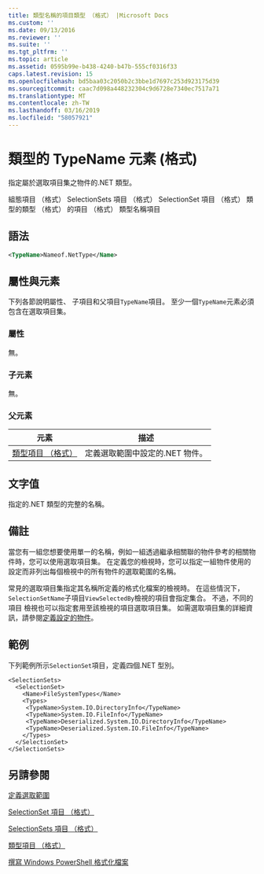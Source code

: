 ```yaml
---
title: 類型名稱的項目類型 （格式） |Microsoft Docs
ms.custom: ''
ms.date: 09/13/2016
ms.reviewer: ''
ms.suite: ''
ms.tgt_pltfrm: ''
ms.topic: article
ms.assetid: 0595b99e-b438-4240-b47b-555cf0316f33
caps.latest.revision: 15
ms.openlocfilehash: bd5baa03c2050b2c3bbe1d7697c253d923175d39
ms.sourcegitcommit: caac7d098a448232304c9d6728e7340ec7517a71
ms.translationtype: MT
ms.contentlocale: zh-TW
ms.lasthandoff: 03/16/2019
ms.locfileid: "58057921"
---
```

# <a name="typename-element-for-types-format"></a>類型的 TypeName 元素 (格式)

指定屬於選取項目集之物件的.NET 類型。

組態項目 （格式） SelectionSets 項目 （格式） SelectionSet 項目 （格式） 類型的類型 （格式） 的項目 （格式） 類型名稱項目

## <a name="syntax"></a>語法

```xml
<TypeName>Nameof.NetType</Name>
```

## <a name="attributes-and-elements"></a>屬性與元素

下列各節說明屬性、 子項目和父項目`TypeName`項目。 至少一個`TypeName`元素必須包含在選取項目集。

### <a name="attributes"></a>屬性

無。

### <a name="child-elements"></a>子元素

無。

### <a name="parent-elements"></a>父元素

|元素|描述|
|-------------|-----------------|
|[類型項目 （格式）](./types-element-for-selectionset-format.md)|定義選取範圍中設定的.NET 物件。|

## <a name="text-value"></a>文字值

指定的.NET 類型的完整的名稱。

## <a name="remarks"></a>備註

當您有一組您想要使用單一的名稱，例如一組透過繼承相關聯的物件參考的相關物件時，您可以使用選取項目集。 在定義您的檢視時，您可以指定一組物件使用的設定而非列出每個檢視中的所有物件的選取範圍的名稱。

常見的選取項目集指定其名稱所定義的格式化檔案的檢視時。 在這些情況下，`SelectionSetName`子項目`ViewSelectedBy`檢視的項目會指定集合。 不過，不同的項目 檢視也可以指定套用至該檢視的項目選取項目集。 如需選取項目集的詳細資訊，請參閱[定義設定的物件](./defining-selection-sets.md)。

## <a name="example"></a>範例

下列範例所示`SelectionSet`項目，定義四個.NET 型別。

```
<SelectionSets>
  <SelectionSet>
    <Name>FileSystemTypes</Name>
    <Types>
     <TypeName>System.IO.DirectoryInfo</TypeName>
     <TypeName>System.IO.FileInfo</TypeName>
     <TypeName>Deserialized.System.IO.DirectoryInfo</TypeName>
     <TypeName>Deserialized.System.IO.FileInfo</TypeName>
    </Types>
  </SelectionSet>
</SelectionSets>
```

## <a name="see-also"></a>另請參閱

[定義選取範圍](./defining-selection-sets.md)

[SelectionSet 項目 （格式）](./selectionset-element-format.md)

[SelectionSets 項目 （格式）](./selectionsets-element-format.md)

[類型項目 （格式）](./types-element-for-selectionset-format.md)

[撰寫 Windows PowerShell 格式化檔案](./writing-a-powershell-formatting-file.md)
